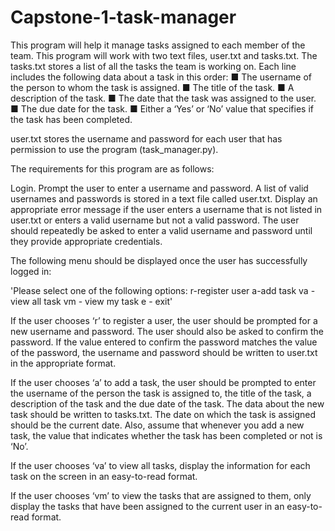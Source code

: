 # Capstone-1-task-manager
This program will help it manage tasks assigned to each member of the team.
This program will work with two text files, user.txt and tasks.txt.
The tasks.txt stores a list of all the tasks the team is working on.
Each line includes the following data about a task in this order:
  ■  The username of the person to whom the task is assigned.
  ■  The title of the task.
  ■  A description of the task.
  ■  The date that the task was assigned to the user.
  ■  The due date for the task.
  ■  Either a ‘Yes’ or ‘No’ value that specifies if the task has been
      completed.

user.txt stores the username and password for each user that has
permission to use the program (task_manager.py).

The requirements for this program are as follows:

Login. Prompt the user to enter a username and password. A list of
valid usernames and passwords is stored in a text file called
user.txt. Display an appropriate error message if the user enters a
username that is not listed in user.txt or enters a valid username
but not a valid password. The user should repeatedly be asked to
enter a valid username and password until they provide
appropriate credentials.

The following menu should be displayed once the user has
successfully logged in:

  'Please select one of the following options:
   r-register user
   a-add task
   va - view all task
   vm - view my task
   e - exit'

If the user chooses ‘r’ to register a user, the user should be
prompted for a new username and password. The user should also
be asked to confirm the password. If the value entered to confirm
the password matches the value of the password, the username
and password should be written to user.txt in the appropriate
format.

If the user chooses ‘a’ to add a task, the user should be prompted to
enter the username of the person the task is assigned to, the title of
the task, a description of the task and the due date of the task. The
data about the new task should be written to tasks.txt. The date on
which the task is assigned should be the current date. Also, assume
that whenever you add a new task, the value that indicates whether
the task has been completed or not is ‘No’.

If the user chooses ‘va’ to view all tasks, display the information for
each task on the screen in an easy-to-read format.

If the user chooses ‘vm’ to view the tasks that are assigned to them,
only display the tasks that have been assigned to the current user
in an easy-to-read format.


